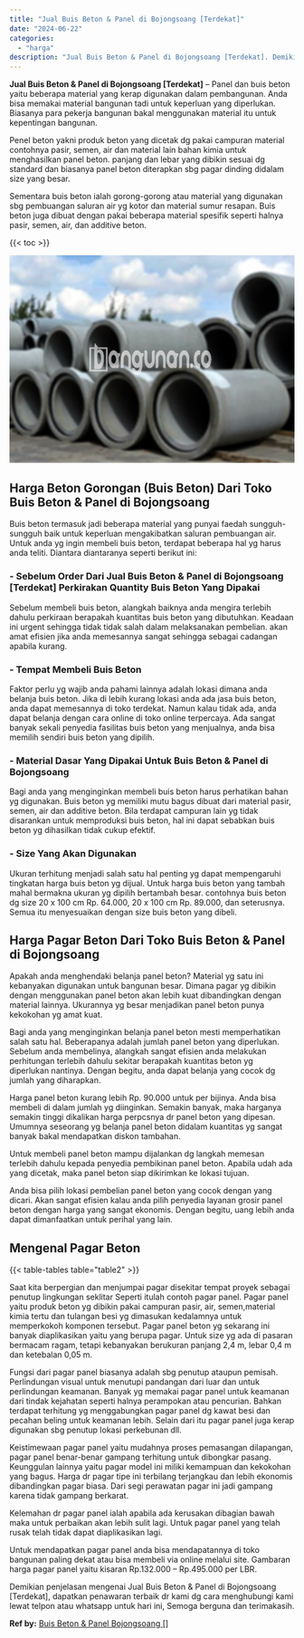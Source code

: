 ```yaml
---
title: "Jual Buis Beton & Panel di Bojongsoang [Terdekat]"
date: "2024-06-22"
categories: 
  - "harga"
description: "Jual Buis Beton & Panel di Bojongsoang [Terdekat]. Demikian penjelasan mengenai Jual Buis Beton & Panel di Bojongsoang [Terdekat], dapatkan penawaran terba..."
---
```


**Jual Buis Beton & Panel di Bojongsoang \[Terdekat\]** – Panel dan buis beton yaitu beberapa material yang kerap digunakan dalam pembangunan. Anda bisa memakai material bangunan tadi untuk keperluan yang diperlukan. Biasanya para pekerja bangunan bakal menggunakan material itu untuk kepentingan bangunan.

Penel beton yakni produk beton yang dicetak dg pakai campuran material contohnya pasir, semen, air dan material lain bahan kimia untuk menghasilkan panel beton. panjang dan lebar yang dibikin sesuai dg standard dan biasanya panel beton diterapkan sbg pagar dinding didalam size yang besar.

Sementara buis beton ialah gorong-gorong atau material yang digunakan sbg pembuangan saluran air yg kotor dan material sumur resapan. Buis beton juga dibuat dengan pakai beberapa material spesifik seperti halnya pasir, semen, air, dan additive beton.

{{< toc >}}

![Jual Buis Beton & Panel di Bojongsoang [Terdekat]](/images/jual-panel-buis-beton-murah-36.png)

## Harga Beton Gorongan (Buis Beton) Dari Toko Buis Beton & Panel di Bojongsoang

Buis beton termasuk jadi beberapa material yang punyai faedah sungguh-sungguh baik untuk keperluan mengakibatkan saluran pembuangan air. Untuk anda yg ingin membeli buis beton, terdapat beberapa hal yg harus anda teliti. Diantara diantaranya seperti berikut ini:

### \- Sebelum Order Dari Jual Buis Beton & Panel di Bojongsoang \[Terdekat\] Perkirakan Quantity Buis Beton Yang Dipakai

Sebelum membeli buis beton, alangkah baiknya anda mengira terlebih dahulu perkiraan berapakah kuantitas buis beton yang dibutuhkan. Keadaan ini urgent sehingga tidak tidak salah dalam melaksanakan pembelian. akan amat efisien jika anda memesannya sangat sehingga sebagai cadangan apabila kurang.

### \- Tempat Membeli Buis Beton

Faktor perlu yg wajib anda pahami lainnya adalah lokasi dimana anda belanja buis beton. Jika di lebih kurang lokasi anda ada jasa buis beton, anda dapat memesannya di toko terdekat. Namun kalau tidak ada, anda dapat belanja dengan cara online di toko online terpercaya. Ada sangat banyak sekali penyedia fasilitas buis beton yang menjualnya, anda bisa memilih sendiri buis beton yang dipilih.

### \- Material Dasar Yang Dipakai Untuk Buis Beton & Panel di Bojongsoang

Bagi anda yang menginginkan membeli buis beton harus perhatikan bahan yg digunakan. Buis beton yg memiliki mutu bagus dibuat dari material pasir, semen, air dan additive beton. Bila terdapat campuran lain yg tidak disarankan untuk memproduksi buis beton, hal ini dapat sebabkan buis beton yg dihasilkan tidak cukup efektif.

### \- Size Yang Akan Digunakan

Ukuran terhitung menjadi salah satu hal penting yg dapat mempengaruhi tingkatan harga buis beton yg dijual. Untuk harga buis beton yang tambah mahal bermakna ukuran yg dipilih bertambah besar. contohnya buis beton dg size 20 x 100 cm Rp. 64.000, 20 x 100 cm Rp. 89.000, dan seterusnya. Semua itu menyesuaikan dengan size buis beton yang dibeli.

## Harga Pagar Beton Dari Toko Buis Beton & Panel di Bojongsoang

Apakah anda menghendaki belanja panel beton? Material yg satu ini kebanyakan digunakan untuk bangunan besar. Dimana pagar yg dibikin dengan menggunakan panel beton akan lebih kuat dibandingkan dengan material lainnya. Ukurannya yg besar menjadikan panel beton punya kekokohan yg amat kuat.

Bagi anda yang menginginkan belanja panel beton mesti memperhatikan salah satu hal. Beberapanya adalah jumlah panel beton yang diperlukan. Sebelum anda membelinya, alangkah sangat efisien anda melakukan perhitungan terlebih dahulu sekitar berapakah kuantitas beton yg diperlukan nantinya. Dengan begitu, anda dapat belanja yang cocok dg jumlah yang diharapkan.

Harga panel beton kurang lebih Rp. 90.000 untuk per bijinya. Anda bisa membeli di dalam jumlah yg diinginkan. Semakin banyak, maka harganya semakin tinggi dikalikan harga perpcsnya dr panel beton yang dipesan. Umumnya seseorang yg belanja panel beton didalam kuantitas yg sangat banyak bakal mendapatkan diskon tambahan.

Untuk membeli panel beton mampu dijalankan dg langkah memesan terlebih dahulu kepada penyedia pembikinan panel beton. Apabila udah ada yang dicetak, maka panel beton siap dikirimkan ke lokasi tujuan.

Anda bisa pilih lokasi pembelian panel beton yang cocok dengan yang dicari. Akan sangat efisien kalau anda pilih penyedia layanan grosir panel beton dengan harga yang sangat ekonomis. Dengan begitu, uang lebih anda dapat dimanfaatkan untuk perihal yang lain.

## Mengenal Pagar Beton

{{< table-tables table="table2" >}}

Saat kita berpergian dan menjumpai pagar disekitar tempat proyek sebagai penutup lingkungan seklitar Seperti itulah contoh pagar panel. Pagar panel yaitu produk beton yg dibikin pakai campuran pasir, air, semen,material kimia tertu dan tulangan besi yg dimasukan kedalamnya untuk memperkokoh komponen tersebut. Pagar panel beton yg sekarang ini banyak diaplikasikan yaitu yang berupa pagar. Untuk size yg ada di pasaran bermacam ragam, tetapi kebanyakan berukuran panjang 2,4 m, lebar 0,4 m dan ketebalan 0,05 m.

Fungsi dari pagar panel biasanya adalah sbg penutup ataupun pemisah. Perlindungan visual untuk menutupi pandangan dari luar dan untuk perlindungan keamanan. Banyak yg memakai pagar panel untuk keamanan dari tindak kejahatan seperti halnya perampokan atau pencurian. Bahkan terdapat terhitung yg menggabungkan pagar panel dg kawat besi dan pecahan beling untuk keamanan lebih. Selain dari itu pagar panel juga kerap digunakan sbg penutup lokasi perkebunan dll.

Keistimewaan pagar panel yaitu mudahnya proses pemasangan dilapangan, pagar panel benar-benar gampang terhitung untuk dibongkar pasang. Keunggulan lainnya yaitu pagar model ini miliki kemampuan dan kekokohan yang bagus. Harga dr pagar tipe ini terbilang terjangkau dan lebih ekonomis dibandingkan pagar biasa. Dari segi perawatan pagar ini jadi gampang karena tidak gampang berkarat.

Kelemahan dr pagar panel ialah apabila ada kerusakan dibagian bawah maka untuk perbaikan akan lebih sulit lagi. Untuk pagar panel yang telah rusak telah tidak dapat diaplikasikan lagi.

Untuk mendapatkan pagar panel anda bisa mendapatannya di toko bangunan paling dekat atau bisa membeli via online melalui site. Gambaran harga pagar panel yaitu kisaran Rp.132.000 – Rp.495.000 per LBR.

Demikian penjelasan mengenai Jual Buis Beton & Panel di Bojongsoang \[Terdekat\], dapatkan penawaran terbaik dr kami dg cara menghubungi kami lewat telpon atau whatsapp untuk hari ini, Semoga berguna dan terimakasih.

**Ref by:** [Buis Beton & Panel Bojongsoang []](https://id.wikipedia.org/wiki/Buis)

